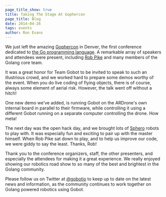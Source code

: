 ```yaml
---
page_title_show: true
title: Taking The Stage At Gophercon
page_title: Blog
date: 2014-04-26
tags: events
author: Ron Evans
---
```


We just left the amazing [Gophercon]() in Denver, the first conference dedicated to [the Go programming language](http://golang.org/). A remarkable array of speakers and attendees were present, including [Rob Pike]() and many members of the Golang core team.

It was a great honor for Team Gobot to be invited to speak to such an illustrious crowd, and we worked hard to prepare some demos worthy of the event. When you do live coding of flying objects, there is of course, always some element of aerial risk. However, the talk went off without a hitch!

One new demo we've added, is running Gobot on the ARDrone's own internal board in parallel to their firmware, while controlling it using a different Gobot running on a separate computer controlling the drone. How meta!

The next day was the open hack day, and we brought lots of [Sphero](http://www.gosphero.com) robots to play with. It was especially fun and exciting to pair up with the master himself. When Rob Pike sat down to play, and to help us improve our code, we were giddy to say the least. Thanks, Rob!

Thank you to the conference organizers, staff, the other presenters, and especially the attendees for making it a great experience. We really enjoyed showing our robotics road show to so many of the best and brightest in the Golang community. 

Please follow us on Twitter at [@gobotio](http://twitter.com/gobotio) to keep up to date on the latest news and information, as the community continues to work together on Golang powered robotics using Gobot.

